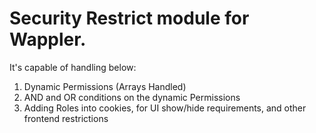 ﻿# Security Restrict module for Wappler.
It's capable of handling below:
1. Dynamic Permissions (Arrays Handled)
2. AND and OR conditions on the dynamic Permissions
3. Adding Roles into cookies, for UI show/hide requirements, and other frontend restrictions

